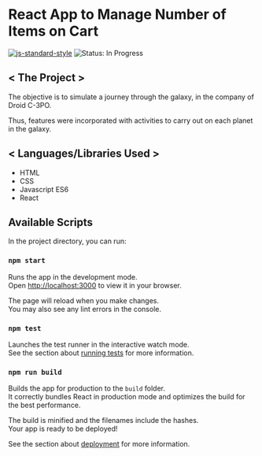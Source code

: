 # React App to Manage Number of Items on Cart


[![js-standard-style][js-standard-style_img]][js-standard-style_url]
![Status: In Progress](https://img.shields.io/badge/Status-In%20Progress-yellow)

[js-standard-style_img]: https://img.shields.io/badge/code%20style-standard-brightgreen.svg
[js-standard-style_url]: https://standardjs.com/


## < The Project >

The objective is to simulate a journey through the galaxy, in the company of Droid C-3PO.

Thus, features were incorporated with activities to carry out on each planet in the galaxy.

## < Languages/Libraries Used >

* HTML
* CSS
* Javascript ES6
* React

## Available Scripts

In the project directory, you can run:

### `npm start`

Runs the app in the development mode.\
Open [http://localhost:3000](http://localhost:3000) to view it in your browser.

The page will reload when you make changes.\
You may also see any lint errors in the console.

### `npm test`

Launches the test runner in the interactive watch mode.\
See the section about [running tests](https://facebook.github.io/create-react-app/docs/running-tests) for more information.

### `npm run build`

Builds the app for production to the `build` folder.\
It correctly bundles React in production mode and optimizes the build for the best performance.

The build is minified and the filenames include the hashes.\
Your app is ready to be deployed!

See the section about [deployment](https://facebook.github.io/create-react-app/docs/deployment) for more information.

